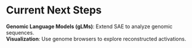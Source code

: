 # Current Next Steps
**Genomic Language Models (gLMs)**: Extend SAE to analyze genomic sequences.  
**Visualization**: Use genome browsers to explore reconstructed activations.
